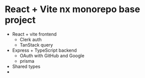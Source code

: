 # React + Vite nx monorepo base project

- React + vite frontend
  - Clerk auth
  - TanStack query
- Express + TypeScript backend
  - OAuth with GitHub and Google
  - prisma
- Shared types
-
